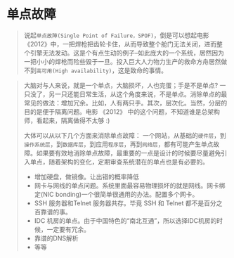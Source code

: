 # 单点故障

> 说起`单点故障(Single Point of Failure，SPOF)`，倒是可以想起电影 《2012》中，一把焊枪把齿轮卡住，从而导致整个舱门无法关闭，进而整个引擎无法发动。这是个有点生动的例子–如此庞大的一个系统，居然因为一把小小的焊枪而险些毁于一旦。投入巨大人力物力生产的救命方舟居然做不到`高可用(High availability)`，这是致命的事情。

> 大脑对与人来说，就是一个单点，大脑损坏，人也完蛋；手是不是单点? 一只没了，另一只还能日常生活，从这个角度来说，不是单点。消除单点的最常见的做法：增加冗余。比如，人有两只手。其次，层次化。当然，分层的目的是便于隔离问题。电影 《2012》 中的这个问题，不知道谁是总架构师，看起来，隔离做得不太够 :)
>
> 大体可以从以下几个方面来消除单点故障：
> 一个网站，从基础的`硬件层`，到`操作系统层`，到`数据库层`，到应用`程序层`，再到`网络层`，都有可能产生单点故障。如果要有效地消除单点故障，最重要的一点是设计的时候要尽量避免引入单点，随着架构的变化，定期审查系统潜在的单点也是有必要的。
>
> - 增加硬盘，做镜像。让出错的概率降低
> - 网卡与网线的单点问题。系统里面最容易物理损坏的就是网线。网卡绑定(NIC bonding)一个很简单很通用的办法。配置多个网卡。
> - SSH 服务器和Telnet 服务器共存。毕竟 SSH 和 Telnet 都不是百分之百靠谱的事。
> - IDC 机房的单点。由于中国特色的“南北互通”，所以选择IDC机房的时候，一定要有冗余。
> - 靠谱的DNS解析
> - 等等

